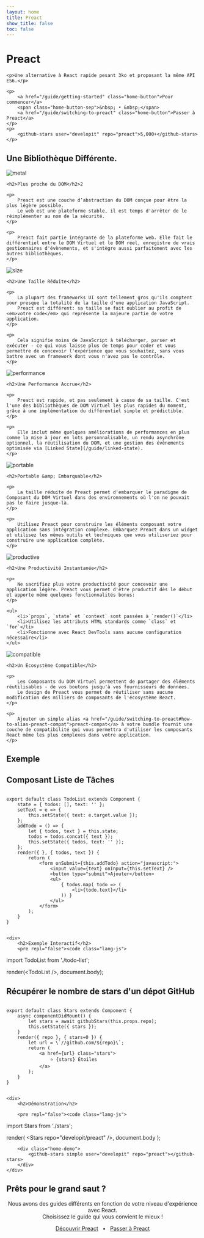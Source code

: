 ```yaml
---
layout: home
title: Preact
show_title: false
toc: false
---
```



<jumbotron>
    <h1>
        <logo height="1.5em" title="Preact" text>Preact</logo>
    </h1>

    <p>Une alternative à React rapide pesant 3ko et proposant la même API ES6.</p>

    <p>
        <a href="/guide/getting-started" class="home-button">Pour commencer</a>
        <span class="home-button-sep">&nbsp; • &nbsp;</span>
        <a href="/guide/switching-to-preact" class="home-button">Passer à Preact</a>
    </p>
    <p>
        <github-stars user="developit" repo="preact">5,000+</github-stars>
    </p>
</jumbotron>


<section class="home-top">
    <h1>Une Bibliothèque Différente.</h1>
</section>


<section class="home-section">
    <img src="/assets/home/metal.svg" alt="metal">

    <h2>Plus proche du DOM</h2>2
    
    <p>
        Preact est une couche d’abstraction du DOM conçue pour être la plus légère possible.
        Le web est une plateforme stable, il est temps d'arrêter de le réimplémenter au nom de la sécurité.
    </p>

    <p>
        Preact fait partie intégrante de la plateforme web. Elle fait le différentiel entre le DOM Virtuel et le DOM réel, enregistre de vrais gestionnaires d'évènements, et s'intègre aussi parfaitement avec les autres bibliothèques.
    </p>
</section>


<section class="home-section">
    <img src="/assets/home/size.svg" alt="size">

    <h2>Une Taille Réduite</h2>
    
    <p>
        La plupart des frameworks UI sont tellement gros qu'ils comptent pour presque la totalité de la taille d'une application JavaScript.
        Preact est différent: sa taille se fait oublier au profit de <em>votre code</em> qui représente la majeure partie de votre application.
    </p>
    
    <p>
        Cela signifie moins de JavaScript à télécharger, parser et exécuter - ce qui vous laisse plus de temps pour coder et vous permettre de concevoir l'expérience que vous souhaitez, sans vous battre avec un framework dont vous n'avez pas le contrôle.
    </p>
</section>


<section class="home-section">
    <img src="/assets/home/performance.svg" alt="performance">

    <h2>Une Performance Accrue</h2>
    
    <p>
        Preact est rapide, et pas seulement à cause de sa taille. C'est l'une des bibliothèques de DOM Virtuel les plus rapides du moment, grâce à une implémentation du différentiel simple et prédictible.
    </p>
    
    <p>
        Elle inclut même quelques améliorations de performances en plus comme la mise à jour en lots personnalisable, un rendu asynchrône optionnel, la réutilisation du DOM, et une gestion des évènements optimisée via [Linked State](/guide/linked-state).
    </p>
</section>


<section class="home-section">
    <img src="/assets/home/portable.svg" alt="portable">

    <h2>Portable &amp; Embarquable</h2>
    
    <p>
        La taille réduite de Preact permet d'embarquer le paradigme de Composant du DOM Virtuel dans des environnements où l'on ne pouvait pas le faire jusque-là.
    </p>
    
    <p>
        Utilisez Preact pour construire les éléments composant votre application sans intégration complexe. Embarquez Preact dans un widget et utilisez les mêmes outils et techniques que vous utiliseriez pour construire une application complète.
    </p>
</section>


<section class="home-section">
    <img src="/assets/home/productive.svg" alt="productive">

    <h2>Une Productivité Instantanée</h2>
    
    <p>
        Ne sacrifiez plus votre productivité pour concevoir une application légère. Preact vous permet d'être productif dès le début et apporte même quelques fonctionnalités bonus:
    </p>
    
    <ul>
        <li>`props`, `state` et `context` sont passées à `render()`</li>
        <li>Utilisez les attributs HTML standards comme `class` et `for`</li>
        <li>Fonctionne avec React DevTools sans aucune configuration nécessaire</li>
    </ul>
</section>


<section class="home-section">
    <img src="/assets/home/compatible.svg" alt="compatible">

    <h2>Un Écosystème Compatible</h2>
    
    <p>
        Les Composants du DOM Virtuel permettent de partager des éléments réutilisables - de vos boutons jusqu'à vos fournisseurs de données.
        Le design de Preact vous permet de réutiliser sans aucune modification des milliers de composants de l'écosystème React.
    </p>
    
    <p>
        Ajouter un simple alias <a href="/guide/switching-to-preact#how-to-alias-preact-compat">preact-compat</a> à votre bundle fournit une couche de compatibilité qui vous permettra d'utiliser les composants React même les plus complexes dans votre application.
    </p>
</section>


<section class="home-top">
    <h1>Exemple</h1>
</section>


<section class="home-split">
    <div>
        <h2>Composant Liste de Tâches</h2>
        <pre><code class="lang-js">
export default class TodoList extends Component {
    state = { todos: [], text: '' };
    setText = e =&gt; {
        this.setState({ text: e.target.value });
    };
    addTodo = () =&gt; {
        let { todos, text } = this.state;
        todos = todos.concat({ text });
        this.setState({ todos, text: '' });
    };
    render({ }, { todos, text }) {
        return (
            &lt;form onSubmit={this.addTodo} action="javascript:"&gt;
                &lt;input value={text} onInput={this.setText} /&gt;
                &lt;button type="submit"&gt;Ajouter&lt;/button&gt;
                &lt;ul&gt;
                    { todos.map( todo =&gt; (
                        &lt;li&gt;{todo.text}&lt;/li&gt;
                    )) }
                &lt;/ul&gt;
            &lt;/form&gt;
        );
    }
}
        </code></pre>
    </div>
    
    <div>
        <h2>Exemple Interactif</h2>
        <pre repl="false"><code class="lang-js">
import TodoList from './todo-list';

render(&lt;TodoList /&gt;, document.body);
        </code></pre>
        <div class="home-demo">
            <todo-list></todo-list>
        </div>
    </div>
</section>


<section class="home-split">
    <div>
        <h2>Récupérer le nombre de stars d'un dépot GitHub</h2>
        <pre><code class="lang-js">
export default class Stars extends Component {
    async componentDidMount() {
        let stars = await githubStars(this.props.repo);
        this.setState({ stars });
    }
    render({ repo }, { stars=0 }) {
        let url = \`//github.com/${repo}\`;
        return (
            &lt;a href={url} class="stars"&gt;
                ⭐️ {stars} Étoiles
            &lt;/a&gt;
        );
    }
}
        </code></pre>
    </div>
    
    <div>
        <h2>Démonstration</h2>
        
        <pre repl="false"><code class="lang-js">
import Stars from './stars';

render(
    &lt;Stars repo="developit/preact" /&gt;,
    document.body
);
        </code></pre>
       
        <div class="home-demo">
            <github-stars simple user="developit" repo="preact"></github-stars>
        </div>
    </div>
</section>


<section class="home-top">
    <h1>Prêts pour le grand saut ?</h1>
</section>


<section style="text-align:center;">
    <p>
        Nous avons des guides différents en fonction de votre niveau d'expérience avec React.
        <br>
        Choisissez le guide qui vous convient le mieux !
    </p>
    <p>
        <a href="/guide/getting-started" class="home-button">Découvrir Preact</a>
        <span class="home-button-sep">&nbsp; • &nbsp;</span>
        <a href="/guide/switching-to-preact" class="home-button">Passer à Preact</a>
    </p>
</section>
